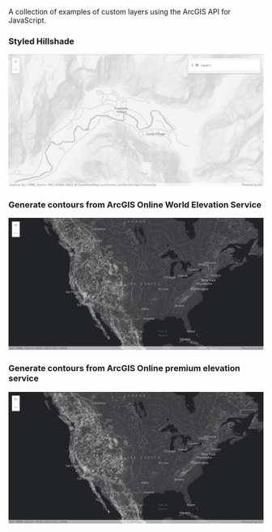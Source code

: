 A collection of examples of custom layers using the ArcGIS API for JavaScript.

### Styled Hillshade

[![Styled Hillshade](./styled-hillshade/screenshot.png)](./styled-hillshade/)

### Generate contours from ArcGIS Online World Elevation Service

[![Elevation Contour](./cached-elevation-contour-layer/screenshot.png)](./cached-elevation-contour-layer/)

### Generate contours from ArcGIS Online premium elevation service

[![Elevation Contour](./premium-elevation-contour-layer/screenshot.png)](./premium-elevation-contour-layer/)